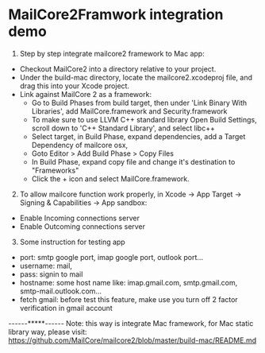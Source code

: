 # MailCore2Framwork integration demo

1. Step by step integrate mailcore2 framework to Mac app:
- Checkout MailCore2 into a directory relative to your project.
- Under the build-mac directory, locate the mailcore2.xcodeproj file, and drag this into your Xcode project.
- Link against MailCore 2 as a framework:
   - Go to Build Phases from build target, then under 'Link Binary With Libraries', add MailCore.framework and Security.framework
   - To make sure to use LLVM C++ standard library Open Build Settings, scroll down to 'C++ Standard Library', and select libc++
   - Select target, in Build Phase, expand dependencies, add a Target Dependency of mailcore osx,
   - Goto Editor > Add Build Phase > Copy Files
   - In Build Phase, expand copy file and change it's destination to "Frameworks"
   - Click the + icon and select MailCore.framework.

2. To allow mailcore function work properly, in Xcode -> App Target -> Signing & Capabilities -> App sandbox:
- Enable Incoming connections server
- Enable Outcoming connections server

3. Some instruction for testing app
- port: smtp google port, imap google port, outlook port...
- username: mail,
- pass: signin to mail 
- hostname: some host name like: imap.gmail.com, smtp.gmail.com, smtp-mail.outlook.com...
- fetch gmail: before test this feature, make use you turn off 2 factor verification in gmail account

------*****------
Note: this way is integrate Mac framework, for Mac static library way, please visit: https://github.com/MailCore/mailcore2/blob/master/build-mac/README.md
